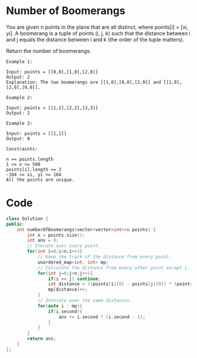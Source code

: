 # Number of Boomerangs

You are given n points in the plane that are all distinct, where points[i] = [xi, yi]. A boomerang is a tuple of points (i, j, k) such that the distance between i and j equals the distance between i and k (the order of the tuple matters).

Return the number of boomerangs.

 
```
Example 1:

Input: points = [[0,0],[1,0],[2,0]]
Output: 2
Explanation: The two boomerangs are [[1,0],[0,0],[2,0]] and [[1,0],[2,0],[0,0]].
```
```
Example 2:

Input: points = [[1,1],[2,2],[3,3]]
Output: 2
```
```
Example 3:

Input: points = [[1,1]]
Output: 0
 ```
```
Constraints:

n == points.length
1 <= n <= 500
points[i].length == 2
-104 <= xi, yi <= 104
All the points are unique.
```
# Code
```cpp
class Solution {
public:
    int numberOfBoomerangs(vector<vector<int>>& points) {
        int n = points.size();
        int ans = 0;
        // Iterate over every point.
        for(int i=0;i<n;i++){
            // Keep the track of the distance from every point.
            unordered_map<int, int> mp;
            // Calculate the distance from every other point except i.
            for(int j=0;j<n;j++){
                if(i == j) continue;
                int distance = ((points[i][0] - points[j][0]) * (points[i][0] - points[j][0]) + (points[i][1] - points[j][1]) * (points[i][1] - points[j][1]));
                mp[distance]++;
            }
            // Interate over the same distances.
            for(auto i : mp){
                if(i.second){
                    ans += i.second * (i.second - 1);
                }
            }
        }
        return ans;
    }
};
```
